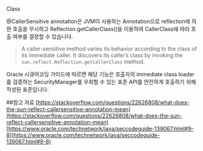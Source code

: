Class

@CallerSensitive annotation은 JVM이 사용하는 Annotation으로 reflection에 의한 호출을 무시하고 Reflection.getCallerClass()을 이용하여 CallerClass에 따라 호출 여부를 결정할 수 있습니다.
> A caller-sensitive method varies its behavior according to the class of its immediate caller. It discovers its caller’s class by invoking the `sun.reflect.Reflection.getCallerClass` method.

Oracle 시큐어코딩 가이드에 따르면 해당 기능은 호출자의 immediate class loader를 검증하는 SecurityManager를 우회할 수 있는 표준 API를 안전하게 호출하기 위해 작성된 표준입니다.



##참고 자료
[https://stackoverflow.com/questions/22626808/what-does-the-sun-reflect-callersensitive-annotation-mean](https://stackoverflow.com/questions/22626808/what-does-the-sun-reflect-callersensitive-annotation-mean)
[https://www.oracle.com/technetwork/java/seccodeguide-139067.html#9-8](https://www.oracle.com/technetwork/java/seccodeguide-139067.html#9-8)

<!--stackedit_data:
eyJoaXN0b3J5IjpbLTE2MzIzMDc0ODksMTc2Njc1NDExNywxMj
c2NzcyMjU1LDczMDk5ODExNl19
-->